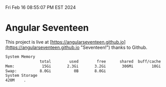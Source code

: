 Fri Feb 16 08:55:07 PM EST 2024

# Angular Seventeen


This project is live at [https://angularseventeen.github.io](https://angularseventeen.github.io "Seventeen!") thanks to Github.

```bash
System Memory
               total        used        free      shared  buff/cache   available
Mem:            15Gi       2.3Gi       3.2Gi       306Mi        10Gi        13Gi
Swap:          8.0Gi          0B       8.0Gi
System Storage
420M	.
```
